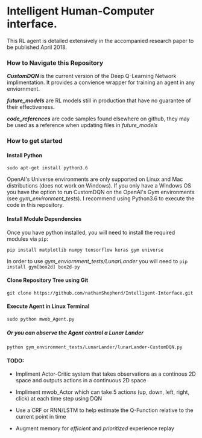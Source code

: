 # Intelligent Human-Computer interface. 
This RL agent is detailed extensively in the accompanied research paper to be published April 2018.

### How to Navigate this Repository
**_CustomDQN_** is the current version of the Deep Q-Learning Network implimentation. It provides a convience wrapper for training an agent in any enviornment.

**_future_models_** are RL models still in production that have no guarantee of their effectiveness.

**_code_references_** are code samples found elsewhere on github, they may be used as a reference when updating files in _future_models_

### How to get started
#### Install Python
```
sudo apt-get install python3.6
```
OpenAI's Universe environments are only supported on Linux and Mac distributions (does not work on Windows). If you only have a Windows OS you have the option to run CustomDQN on the OpenAI's Gym environments (see _gym_environment_tests_). I recommend using Python3.6 to execute the code in this repository.

#### Install Module Dependencies
Once you have python installed, you will need to install the required modules via `pip`:
```
pip install matplotlib numpy tensorflow keras gym universe
```
In order to use _gym_enviornment_tests/LunarLander_ you will need to `pip install gym[box2d] box2d-py`

#### Clone Repository Tree using Git
```
git clone https://github.com/nathanShepherd/Intelligent-Interface.git
```

#### Execute Agent in Linux Terminal 
```
sudo python mwob_Agent.py
```
##### Or you can observe the Agent control a Lunar Lander 
```
python gym_environment_tests/LunarLander/lunarLander-CustomDQN.py
```                                                                  

#### TODO:
- Impliment Actor-Critic system that takes observations as a continous 2D space and outputs actions in a continuous 2D space
	
- Impliment mwob_Actor which can take 5 actions (up, down, left, right, click) at each time step using DQN

- Use a CRF or RNN/LSTM to help estimate the Q-Function relative to the current point in time

- Augment memory for _efficient_ and _prioritized_ experience replay

